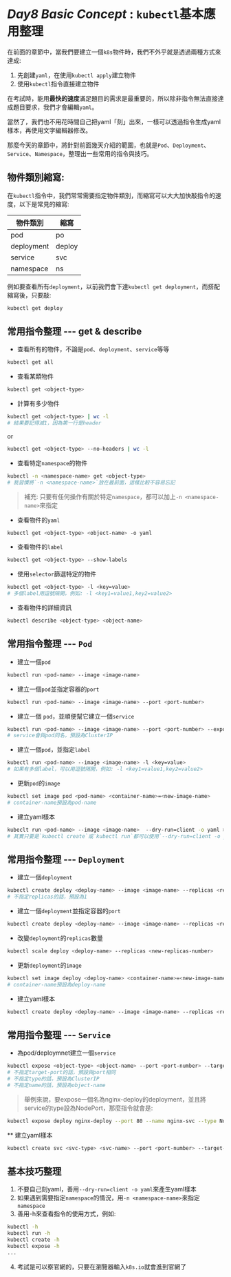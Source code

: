 # *Day8 Basic Concept* : `kubectl`基本應用整理

在前面的章節中，當我們要建立一個`k8s`物件時，我們不外乎就是透過兩種方式來達成:
   1. 先創建`yaml`，在使用`kubectl apply`建立物件
   2. 使用`kubectl`指令直接建立物件

在考試時，能用**最快的速度**滿足題目的需求是最重要的，所以除非指令無法直接達成題目要求，我們才會編輯`yaml`。

當然了，我們也不用花時間自己把yaml「刻」出來，一樣可以透過指令生成yaml樣本，再使用文字編輯器修改。

那麼今天的章節中，將針對前面幾天介紹的範圍，也就是`Pod`、`Deployment`、`Service`、`Namespace`，整理出一些常用的指令與技巧。

## 物件類別縮寫:
在`kubectl`指令中，我們常常需要指定物件類別，而縮寫可以大大加快敲指令的速度，以下是常見的縮寫:

物件類別|縮寫
---|---
pod|po
deployment|deploy
service|svc
namespace|ns

例如要查看所有`deployment`，以前我們會下達`kubectl get deployment`，而搭配縮寫後，只要敲:
```bash
kubectl get deploy
```

## 常用指令整理 --- get & describe

* 查看所有的物件，不論是`pod`、`deployment`、`service`等等
```bash
kubectl get all
```

* 查看某類物件
```bash
kubectl get <object-type>
```
* 計算有多少物件
```bash
kubectl get <object-type> | wc -l
# 結果要記得減1，因為第一行是header
```
or 
```bash
kubectl get <object-type> --no-headers | wc -l
```

* 查看特定`namespace`的物件
```bash
kubectl -n <namespace-name> get <object-type>
# 我習慣將`-n <namespace-name>`放在最前面，這樣比較不容易忘記
```
> 補充: 只要有任何操作有關於特定`namespace`，都可以加上`-n <namespace-name>`來指定

* 查看物件的`yaml`
```bash
kubectl get <object-type> <object-name> -o yaml
```
* 查看物件的`label`
```bash
kubectl get <object-type> --show-labels
```
* 使用`selector`篩選特定的物件
```bash
kubectl get <object-type> -l <key=value>
# 多個label用逗號隔開，例如: -l <key1=value1,key2=value2>
```
* 查看物件的詳細資訊
```bash
kubectl describe <object-type> <object-name>
```

## 常用指令整理 --- `Pod`

* 建立一個`pod`
```bash
kubectl run <pod-name> --image <image-name>
```

* 建立一個`pod`並指定容器的`port`
```bash
kubectl run <pod-name> --image <image-name> --port <port-number>
```
* 建立一個 `pod`，並順便幫它建立一個`service`
```bash
kubectl run <pod-name> --image <image-name> --port <port-number> --expose
# service會與pod同名，預設為ClusterIP
```

* 建立一個`pod`，並指定`label`
```bash
kubectl run <pod-name> --image <image-name> -l <key=value>
# 如果有多個label，可以用逗號隔開，例如: -l <key1=value1,key2=value2>
```

* 更新`pod`的`image`
```bash
kubectl set image pod <pod-name> <container-name>=<new-image-name>
# container-name預設為pod-name
```

* 建立yaml樣本
```bash
kubeclt run <pod-name> --image <image-name>  --dry-run=client -o yaml > <filename.yaml>
# 其實只要是`kubectl create`或`kubectl run`都可以使用`--dry-run=client -o yaml`來產生yaml樣本 !
```

## 常用指令整理 --- `Deployment`

* 建立一個`deployment`
```bash
kubectl create deploy <deploy-name> --image <image-name> --replicas <replicas-number>
# 不指定replicas的話，預設為1
```

* 建立一個`deployment`並指定容器的`port`
```bash
kubectl create deploy <deploy-name> --image <image-name> --replicas <replicas-number> --port <port-number>
```
* 改變`deployment`的`replicas`數量
```bash
kubectl scale deploy <deploy-name> --replicas <new-replicas-number>
```

* 更新`deployment`的`image`
```bash
kubectl set image deploy <deploy-name> <container-name>=<new-image-name>
# container-name預設為deploy-name
```

* 建立yaml樣本
```bash
kubectl create deploy <deploy-name> --image <image-name> --replicas <replicas-number> --dry-run=client -o yaml > <filename.yaml>
```

## 常用指令整理 --- `Service`

* 為pod/deploymnet建立一個`service`
```bash
kubectl expose <object-type> <object-name> --port <port-number> --target-port <target-port-number> --name <service-name> --type <service-type>
# 不指定target-port的話，預設與port相同
# 不指定type的話，預設為ClusterIP
# 不指定name的話，預設為object-name
```

> 舉例來說，要expose一個名為nginx-deploy的deployment，並且將service的type設為NodePort，那麼指令就會是:
```bash
kubectl expose deploy nginx-deploy --port 80 --name nginx-svc --type NodePort
```

** 建立yaml樣本
```bash
kubectl create svc <svc-type> <svc-name> --port <port-number> --target-port <port-number> --dry-run=client -o yaml > <filename.yaml>
```

## 基本技巧整理

1. 不要自己刻yaml，善用`--dry-run=client -o yaml`來產生yaml樣本
2. 如果遇到需要指定`namespace`的情況，用`-n <namespace-name>`來指定`namespace`
3. 善用-h來查看指令的使用方式，例如:
```bash
kubectl -h
kubectl run -h
kubectl create -h
kubectl expose -h
...
```
4. 考試是可以察官網的，只要在瀏覽器輸入`k8s.io`就會進到官網了












